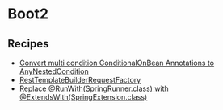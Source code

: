 # Boot2

## Recipes

* [Convert multi condition ConditionalOnBean Annotations to AnyNestedCondition](conditionalonbeananynestedcondition.md)
* [RestTemplateBuilderRequestFactory](resttemplatebuilderrequestfactory.md)
* [Replace @RunWith\(SpringRunner.class\) with @ExtendsWith\(SpringExtension.class\)](springrunnertospringextension.md)

